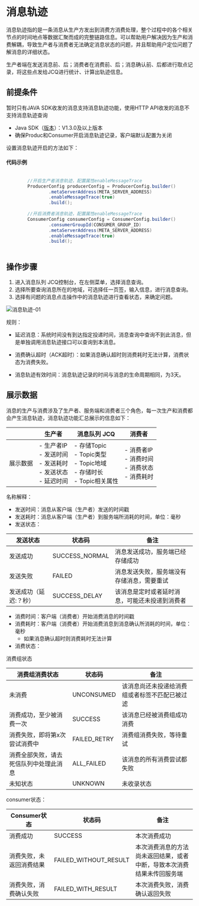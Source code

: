 # 消息轨迹

消息轨迹指的是一条消息从生产方发出到消费方消费处理，整个过程中的各个相关节点的时间地点等数据汇聚而成的完整链路信息。可以帮助用户解决因为生产和消费解耦，导致生产者与消费者无法确定消息状态的问题，并且帮助用户定位问题了解消息的详细状态。

生产者端在发送消息前、后；消费者在消费前、后；消息确认前、后都进行取点记录，将这些点发给JCQ进行统计、计算出轨迹信息。

## 前提条件

暂时只有JAVA SDK收发的消息支持消息轨迹功能，使用HTTP API收发的消息不支持消息轨迹查询

- Java SDK（[版本](https://mvnrepository.com/artifact/com.jdcloud/jcq-java-sdk)）：V1.3.0及以上版本
- 确保Produc和Consumer开启消息轨迹记录，客户端默认配置为关闭


设置消息轨迹开启的方法如下：

#### 代码示例
```Java
        
        //开启生产者消息轨迹，配置属性enableMessageTrace
        ProducerConfig producerConfig = ProducerConfig.builder()
                .metaServerAddress(META_SERVER_ADDRESS)
                .enableMessageTrace(true)
                .build();
                
        //开启消费者消息轨迹，配置属性enableMessageTrace        
        ConsumerConfig consumerConfig = ConsumerConfig.builder()
                .consumerGroupId(CONSUMER_GROUP_ID)
                .metaServerAddress(META_SERVER_ADDRESS)
                .enableMessageTrace(true)
                .build();
                
```

## 操作步骤

1. 进入消息队列 JCQ控制台，在左侧菜单，选择消息查询。
2. 选择所要查询消息所在的地域，可选择任一页签，输入信息，进行消息查询。
3. 选择有问题的消息点击操作中的消息轨迹进行查看状态，来确定问题。

![消息轨迹-01](../../../../../image/Internet-Middleware/Message-Queue/消息轨迹-01.png)

规则：

- 延迟消息：系统时间没有到达指定投递时间，消息查询中查询不到此消息，但是单独调用消息轨迹接口可以查询到本消息。

- 消费确认超时（ACK超时）：如果消息确认超时则消费耗时无法计算，消费状态为消费失败。

- 消息轨迹有效时间：消息轨迹记录的时间与消息的生命周期相同，为3天。

  

## 展示数据

消息的生产与消费涉及了生产者、服务端和消费者三个角色，每一次生产和消费都会产生消息轨迹，消息轨迹功能汇总展示的信息如下：

|          | 生产者                                                  | 消息队列 JCQ                                                 | 消费者                                                  |
| -------- | ------------------------------------------------------- | ------------------------------------------------------------ | ------------------------------------------------------- |
| 展示数据 | - 生产者IP<br/>- 发送时间<br/>- 发送耗时<br/>- 发送状态<br/>- 延迟时间 | - 存储Topic<br/>- Topic类型<br/>- Topic地域<br/>- 存储时长<br/>- Topic相关属性 | - 消费者IP<br/>- 消费时间<br/>- 消费状态<br/>- 消费耗时 |

名称解释：

- 发送时间：消息从客户端（生产者）发送的时间戳
- 发送耗时：消息从客户端（生产者）到服务端所消耗的时间，单位：毫秒
- 发送状态：

| 发送状态              | 状态码         | 备注                                           |
| --------------------- | -------------- | ---------------------------------------------- |
| 发送成功              | SUCCESS_NORMAL | 消息发送成功，服务端已经存储成功               |
| 发送失败              | FAILED         | 消息发送失败，服务端没有存储消息，需要重试     |
| 发送成功（延迟:？秒） | SUCCESS_DELAY  | 该消息是定时或者延时消息，可能还未投递到消费者 |



- 消费时间：客户端（消费者）开始消费消息的时间戳
- 消费耗时：客户端（消费者）开始消费消息到消息确认所消耗的时间，单位：毫秒
  - 如果消息确认超时则消费耗时无法计算
- 消费状态：

消费组状态

| 消费组消费状态                         | 状态码       | 备注                                           |
| -------------------------------------- | ------------ | ---------------------------------------------- |
| 未消费                                 | UNCONSUMED   | 该消息尚还未投递给消费组或者标签不匹配已被过滤 |
| 消费成功，至少被消费一次               | SUCCESS      | 该消息已经被消费组成功消费                     |
| 消费失败，即将第x次尝试消费中          | FAILED_RETRY | 消费组消费失败，等待重试                       |
| 消费全部失败，请去死信队列中处理此消息 | ALL_FAILED   | 该消息的所有消费尝试都失败                     |
| 未知状态                               | UNKNOWN      | 未收录状态                                     |

consumer状态：

| Consumer状态             | 状态码                | 备注                                                         |
| ------------------------ | --------------------- | ------------------------------------------------------------ |
| 消费成功                 | SUCCESS               | 本次消费成功                                                 |
| 消费失败，未返回消费结果 | FAILED_WITHOUT_RESULT | 本次消费消息的方法尚未返回结果，或者中断，导致本次消费结果未传回服务端 |
| 消费失败，消费确认失败   | FAILED_WITH_RESULT    | 本次消费失败，消费确认返回失败                               |
